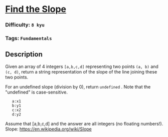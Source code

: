 # [Find the Slope](https://www.codewars.com/kata/55a75e2d0803fea18f00009d)

### Difficulty: `8 kyu`

### Tags: `Fundamentals`

## Description

Given an array of 4 integers
`[a,b,c,d]` representing two points `(a, b)` and `(c, d)`, return a string representation of the slope of the line joining these two points.

For an undefined slope (division by 0), return `undefined` . Note that the "undefined" is case-sensitive.

```
   a:x1
   b:y1
   c:x2
   d:y2
```

Assume that [a,b,c,d] and the answer are all integers (no floating numbers!). Slope: https://en.wikipedia.org/wiki/Slope

